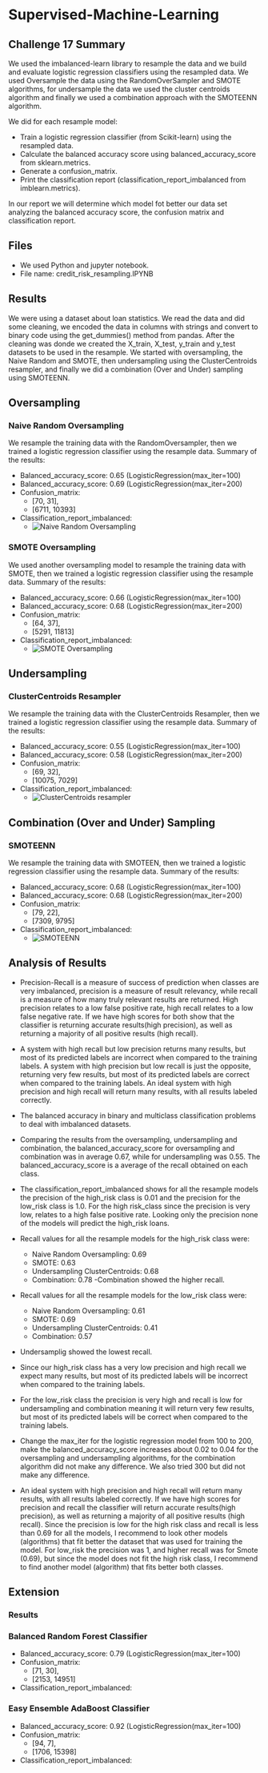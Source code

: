 # Supervised-Machine-Learning

## Challenge 17 Summary 
We used the imbalanced-learn library to resample the data and we build and evaluate logistic regression classifiers using the resampled data.  We used Oversample the data using the RandomOverSampler and SMOTE algorithms, for undersample the data we used the cluster centroids algorithm and finally we used a combination approach with the SMOTEENN algorithm.

We did for each resample model:
- Train a logistic regression classifier (from Scikit-learn) using the resampled data.
- Calculate the balanced accuracy score using balanced_accuracy_score from sklearn.metrics.
- Generate a confusion_matrix.
- Print the classification report (classification_report_imbalanced from imblearn.metrics).

In our report we will determine which model fot better our data set analyzing the balanced accuracy score, the confusion matrix and classification report.

## Files
- We used Python and jupyter notebook.  
- File name: credit_risk_resampling.IPYNB

## Results
We were using a dataset about loan statistics.  We read the data and did some cleaning, we encoded the data in columns with strings and convert to binary code using the get_dummies() method from pandas.  After the cleaning was donde we created the X_train, X_test, y_train and y_test datasets to be used in the resample.  We started with oversampling, the Naive Random and SMOTE, then undersampling using the ClusterCentroids resampler, and finally we did a combination (Over and Under) sampling using SMOTEENN.

## Oversampling
### Naive Random Oversampling
We resample the training data with the RandomOversampler, then we trained a logistic regression classifier using the resample data.
Summary of the results:
- Balanced_accuracy_score: 0.65 (LogisticRegression(max_iter=100)
- Balanced_accuracy_score: 0.69 (LogisticRegression(max_iter=200)
- Confusion_matrix:
  - [70, 31],
  - [6711, 10393]
- Classification_report_imbalanced:
  - ![Naive Random Oversampling](https://github.com/DahianaMC/Supervised-Machine-Learning/blob/master/Naive%20Random%20Oversampling.PNG)



### SMOTE Oversampling
We used another oversampling model to resample the training data with SMOTE, then we trained a logistic regression classifier using the resample data.
Summary of the results:
- Balanced_accuracy_score: 0.66 (LogisticRegression(max_iter=100)
- Balanced_accuracy_score: 0.68 (LogisticRegression(max_iter=200)
- Confusion_matrix:
  - [64, 37],
  - [5291, 11813]
- Classification_report_imbalanced:
  - ![SMOTE Oversampling](https://github.com/DahianaMC/Supervised-Machine-Learning/blob/master/SMOTE%20Oversampling.PNG)


## Undersampling
### ClusterCentroids Resampler
We resample the training data with the ClusterCentroids Resampler, then we trained a logistic regression classifier using the resample data.
Summary of the results:
- Balanced_accuracy_score: 0.55 (LogisticRegression(max_iter=100)
- Balanced_accuracy_score: 0.58 (LogisticRegression(max_iter=200)
- Confusion_matrix:
  - [69, 32],
  - [10075, 7029]
- Classification_report_imbalanced:
  - ![ClusterCentroids resampler](https://github.com/DahianaMC/Supervised-Machine-Learning/blob/master/ClusterCentroids%20resampler.PNG)


## Combination (Over and Under) Sampling
### SMOTEENN
We resample the training data with SMOTEEN, then we trained a logistic regression classifier using the resample data.
Summary of the results:
- Balanced_accuracy_score: 0.68 (LogisticRegression(max_iter=100)
- Balanced_accuracy_score: 0.68 (LogisticRegression(max_iter=200)
- Confusion_matrix:
  - [79, 22],
  - [7309, 9795]
- Classification_report_imbalanced:
  - ![SMOTEENN](https://github.com/DahianaMC/Supervised-Machine-Learning/blob/master/SMOTEENN.PNG)

## Analysis of Results
- Precision-Recall is a measure of success of prediction when classes are very imbalanced, precision is a measure of result relevancy, while recall is a measure of how many truly relevant results are returned.  High precision relates to a low false positive rate, high recall relates to a low false negative rate.  If we have high scores for both show that the classifier is returning accurate results(high precision), as well as returning a majority of all positive results (high recall).

- A system with high recall but low precision returns many results, but most of its predicted labels are incorrect when compared to the training labels. A system with high precision but low recall is just the opposite, returning very few results, but most of its predicted labels are correct when compared to the training labels. An ideal system with high precision and high recall will return many results, with all results labeled correctly.

- The balanced accuracy in binary and multiclass classification problems to deal with imbalanced datasets. 

- Comparing the results from the oversampling, undersampling and combination, the balanced_accuracy_score for oversampling and combination was in average 0.67, while for undersampling was 0.55.  The balanced_accuracy_score is a average of the recall obtained on each class.

- The classification_report_imbalanced shows for all the resample models the precision of the high_risk class is 0.01 and the precision for the low_risk class is 1.0.  For the high risk_class since the precision is very low, relates to a high false positive rate.  Looking only the precision none of the models will predict the high_risk loans.

- Recall values for all the resample models for the high_risk class were: 
  - Naive Random Oversampling: 0.69
  - SMOTE: 0.63
  - Undersampling ClusterCentroids: 0.68
  - Combination: 0.78
 -Combination showed the higher recall.

- Recall values for all the resample models for the low_risk class were: 
  - Naive Random Oversampling: 0.61
  - SMOTE: 0.69
  - Undersampling ClusterCentroids: 0.41
  - Combination: 0.57
- Undersamplig showed the lowest recall.

- Since our high_risk class has a very low precision and high recall we expect many results, but most of its predicted labels will be incorrect when compared to the training labels.  
- For the low_risk class the precision is very high and recall is low for undersampling and combination meaning it will return very few results, but most of its predicted labels will be correct when compared to the training labels.

- Change the max_iter for the logistic regression model from 100 to 200, make the balanced_accuracy_score increases about 0.02 to 0.04 for the oversampling and undersampling algorithms, for the combination algorithm did not make any difference.  We also tried 300 but did not make any difference.

- An ideal system with high precision and high recall will return many results, with all results labeled correctly.  If we have high scores for precision and recall the classifier will return accurate results(high precision), as well as returning a majority of all positive results (high recall).  Since the precision is low for the high risk class and recall is less than 0.69 for all the models, I recommend to look other models (algorithms) that fit better the dataset that was used for training the model.  For low_risk the precision was 1, and higher recall was for Smote (0.69), but since the model does not fit the high risk class, I recommend to find another model (algorithm) that fits better both classes. 

## Extension
### Results

### Balanced Random Forest Classifier
- Balanced_accuracy_score: 0.79 (LogisticRegression(max_iter=100)
- Confusion_matrix:
  - [71, 30],
  - [2153, 14951]
- Classification_report_imbalanced:

### Easy Ensemble AdaBoost Classifier
- Balanced_accuracy_score: 0.92 (LogisticRegression(max_iter=100)
- Confusion_matrix:
  - [94, 7],
  - [1706, 15398]
- Classification_report_imbalanced:
